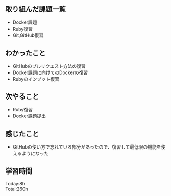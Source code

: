 ## 取り組んだ課題一覧
- Docker課題
- Ruby復習
- Git,GitHub復習
## わかったこと
- GitHubのプルリクエスト方法の復習
- Docker課題に向けてのDockerの復習
- Rubyのインプット復習
## 次やること
- Ruby復習
- Docker課題提出
## 感じたこと
- GitHubの使い方で忘れている部分があったので、復習して最低限の機能を使えるようになった
## 学習時間
Today:8h  
Total:260h  
